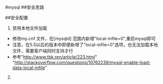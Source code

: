 #mysql
##安全思路

##安全配置
1. 禁用本地文件加载
- 修改my.cnf 文件，在[mysqld] 范围内新增"local-infile=0",重启mysql即可
- 注意，在5.5以后的版本中即便新增了"local-infile=0"选项，也无法加载本地文件，需要客户端同时支持才行
- 参考"http://www.tbk.ren/article/223.html"  "http://stackoverflow.com/questions/10762239/mysql-enable-load-data-local-infile"
2. 
